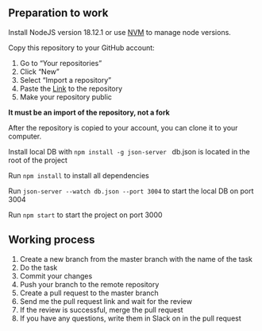 ## Preparation to work

Install NodeJS version 18.12.1 or use [NVM](https://github.com/nvm-sh/nvm) to manage node versions.

Copy this repository to your GitHub account:
1. Go to “Your repositories”
2. Click “New”
3. Select “Import a repository”
4. Paste the [Link](https://github.com/NedelevPhilip/react-practicum.git) to the repository
5. Make your repository public

**It must be an import of the repository, not a fork**

After the repository is copied to your account, you can clone it to your computer.

Install local DB with `npm install -g json-server `
db.json is located in the root of the project

Run `npm install` to install all dependencies

Run `json-server --watch db.json --port 3004` to start the local DB on port 3004

Run `npm start` to start the project on port 3000

## Working process
1. Create a new branch from the master branch with the name of the task
2. Do the task
3. Commit your changes
4. Push your branch to the remote repository
5. Create a pull request to the master branch
6. Send me the pull request link and wait for the review
7. If the review is successful, merge the pull request
8. If you have any questions, write them in Slack on in the pull request

